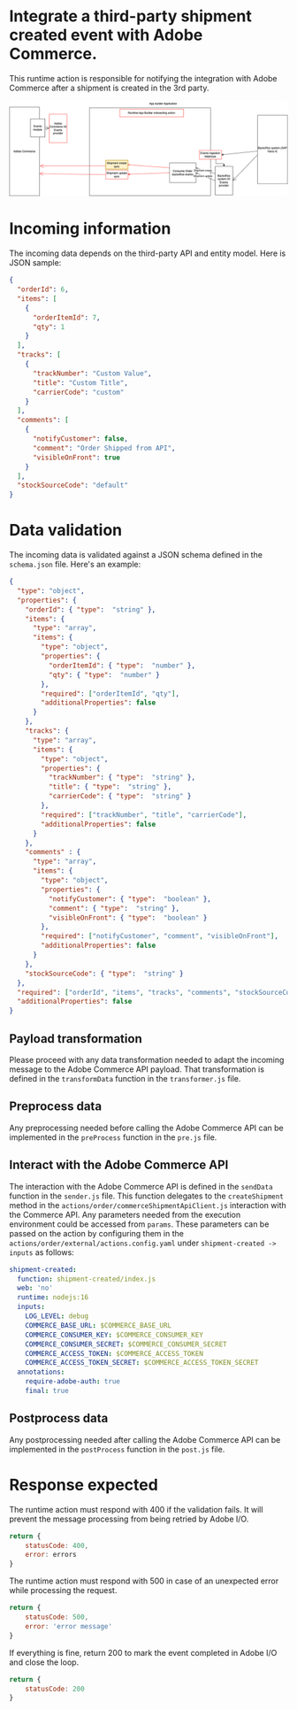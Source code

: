 # Integrate a third-party shipment created event with Adobe Commerce.
This runtime action is responsible for notifying the integration with Adobe Commerce after a shipment is created in the 3rd party.

![Alt text](ExternalShipmentCreateSync.png "Title")

# Incoming information
The incoming data depends on the third-party API and entity model.
Here is JSON sample:
```json
{
  "orderId": 6,
  "items": [
    {
      "orderItemId": 7,
      "qty": 1
    }
  ],
  "tracks": [
    {
      "trackNumber": "Custom Value",
      "title": "Custom Title",
      "carrierCode": "custom"
    }
  ],
  "comments": [
    {
      "notifyCustomer": false,
      "comment": "Order Shipped from API",
      "visibleOnFront": true
    }
  ],
  "stockSourceCode": "default"
}
```

# Data validation
The incoming data is validated against a JSON schema defined in the `schema.json` file.
Here's an example:
```json
{
  "type": "object",
  "properties": {
    "orderId": { "type":  "string" },
    "items": {
      "type": "array",
      "items": {
        "type": "object",
        "properties": {
          "orderItemId": { "type":  "number" },
          "qty": { "type":  "number" }
        },
        "required": ["orderItemId", "qty"],
        "additionalProperties": false
      }
    },
    "tracks": {
      "type": "array",
      "items": {
        "type": "object",
        "properties": {
          "trackNumber": { "type":  "string" },
          "title": { "type":  "string" },
          "carrierCode": { "type":  "string" }
        },
        "required": ["trackNumber", "title", "carrierCode"],
        "additionalProperties": false
      }
    },
    "comments" : {
      "type": "array",
      "items": {
        "type": "object",
        "properties": {
          "notifyCustomer": { "type":  "boolean" },
          "comment": { "type":  "string" },
          "visibleOnFront": { "type":  "boolean" }
        },
        "required": ["notifyCustomer", "comment", "visibleOnFront"],
        "additionalProperties": false
      }
    },
    "stockSourceCode": { "type":  "string" }
  },
  "required": ["orderId", "items", "tracks", "comments", "stockSourceCode"],
  "additionalProperties": false
}

```

## Payload transformation
Please proceed with any data transformation needed to adapt the incoming message to the Adobe Commerce API payload.
That transformation is defined in the `transformData` function in the `transformer.js` file.

## Preprocess data
Any preprocessing needed before calling the Adobe Commerce API can be implemented in the `preProcess` function in the `pre.js` file.

## Interact with the Adobe Commerce API
The interaction with the Adobe Commerce API is defined in the `sendData` function in the `sender.js` file.
This function delegates to the `createShipment` method in the `actions/order/commerceShipmentApiClient.js` interaction with the Commerce API.
Any parameters needed from the execution environment could be accessed from `params`.
These parameters can be passed on the action by configuring them in the  `actions/order/external/actions.config.yaml` under `shipment-created -> inputs` as follows:
```yaml
shipment-created:
  function: shipment-created/index.js
  web: 'no'
  runtime: nodejs:16
  inputs:
    LOG_LEVEL: debug
    COMMERCE_BASE_URL: $COMMERCE_BASE_URL
    COMMERCE_CONSUMER_KEY: $COMMERCE_CONSUMER_KEY
    COMMERCE_CONSUMER_SECRET: $COMMERCE_CONSUMER_SECRET
    COMMERCE_ACCESS_TOKEN: $COMMERCE_ACCESS_TOKEN
    COMMERCE_ACCESS_TOKEN_SECRET: $COMMERCE_ACCESS_TOKEN_SECRET
  annotations:
    require-adobe-auth: true
    final: true
```

## Postprocess data
Any postprocessing needed after calling the Adobe Commerce API can be implemented in the `postProcess` function in the `post.js` file.

# Response expected
The runtime action must respond with 400 if the validation fails. It will prevent the message processing from being retried by Adobe I/O.
```javascript
return {
    statusCode: 400,
    error: errors
}
```

The runtime action must respond with 500 in case of an unexpected error while processing the request.
```javascript
return {
    statusCode: 500,
    error: 'error message'
}
```

If everything is fine, return 200 to mark the event completed in Adobe I/O and close the loop.
```javascript
return {
    statusCode: 200
}
```
